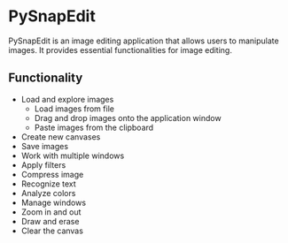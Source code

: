 # PySnapEdit
PySnapEdit is an image editing application that allows users to manipulate images. It provides essential functionalities for image editing.

## Functionality
- Load and explore images
  - Load images from file
  - Drag and drop images onto the application window
  - Paste images from the clipboard 
- Create new canvases
- Save images
- Work with multiple windows
- Apply filters
- Compress image
- Recognize text
- Analyze colors
- Manage windows
- Zoom in and out
- Draw and erase
- Clear the canvas
